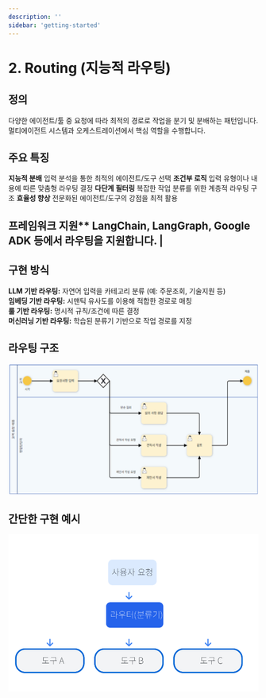 ```yaml
---
description: ''
sidebar: 'getting-started'
---
```


# 2. Routing (지능적 라우팅)

## 정의

다양한 에이전트/툴 중 요청에 따라 최적의 경로로 작업을 분기 및 분배하는 패턴입니다.  
멀티에이전트 시스템과 오케스트레이션에서 핵심 역할을 수행합니다. 

## 주요 특징

 **지능적 분배**  입력 분석을 통한 최적의 에이전트/도구 선택
 **조건부 로직**  입력 유형이나 내용에 따른 맞춤형 라우팅 결정
 **다단계 필터링**  복잡한 작업 분류를 위한 계층적 라우팅 구조
 **효율성 향상**  전문화된 에이전트/도구의 강점을 최적 활용

## 프레임워크 지원**  LangChain, LangGraph, Google ADK 등에서 라우팅을 지원합니다. |

## 구현 방식

 **LLM 기반 라우팅:** 자연어 입력을 카테고리 분류 (예: 주문조회, 기술지원 등)  
 **임베딩 기반 라우팅:** 시맨틱 유사도를 이용해 적합한 경로로 매칭  
 **룰 기반 라우팅:** 명시적 규칙/조건에 따른 결정  
 **머신러닝 기반 라우팅:** 학습된 분류기 기반으로 작업 경로를 지정  



## 라우팅 구조

![](../../../uengine-image/process-gpt/design-pattern/2.Routing.png)



## 간단한 구현 예시

![](../../../uengine-image/process-gpt/design-pattern/2.Routing2.png)


